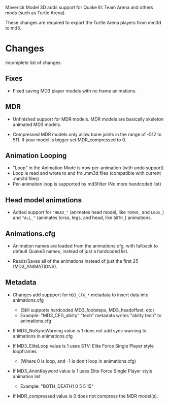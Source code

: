 Maverick Model 3D adds support for Quake III: Team Arena and others mods (such as Turtle Arena).

These changes are required to export the Turtle Arena players from mm3d to md3.

# Changes #
Incomplete list of changes.

## Fixes ##
  * Fixed saving MD3 player models with no frame animations.

## MDR ##
  * Unfinished support for MDR models. MDR models are basically skeleton animated MD3 models.

  * Compressed MDR models only allow bone joints in the range of -512 to 511. If your model is bigger set MDR\_compressed to 0.

## Animation Looping ##
  * "Loop" in the Animation Mode is now per-animation (with undo support)
  * Loop is read and wrote to and fro .mm3d files (compatible with current .mm3d files)
  * Per-animation loop is supported by md3filter (No more handcoded list)

## Head model animations ##
  * Added support for `"HEAD_"` (animates head model, like `TORSO_` and `LEGS_`) and `"ALL_"` (animates torso, legs, and head, like `BOTH_`) animations.

## Animations.cfg ##
  * Animation names are loaded from the animations.cfg, with fallback to default Quake3 names, instead of just a hardcoded list.

  * Reads/Saves all of the animations instead of just the first 25 (MD3\_ANIMATIONS).

## Metadata ##
  * Changes add suppport for `MD3_CFG_*` metadata to insert data into animations.cfg
    * (Still supports hardcoded MD3\_footsteps, MD3\_headoffset, etc)
    * Example: "MD3\_CFG\_abilty" "tech" metadata writes "abilty tech" to animations.cfg

  * If MD3\_NoSyncWarning value is 1 does not add sync warning to animations in animations.cfg

  * If MD3\_EliteLoop value is 1 uses STV: Elite Force Single Player style loopframes
    * (Where 0 is loop, and -1 is don't loop in animations.cfg)

  * If MD3\_AnimKeyword value is 1 uses Elite Force Single Player style animation list
    * Example: "BOTH\_DEATH1 0 5 5 15"

  * If MDR\_compressed value is 0 does not compress the MDR model(s).
